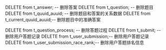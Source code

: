 

DELETE from t_answer; -- 删除答案
DELETE from t_question; -- 删除题目
DELETE from t_quuid_auuid; -- 删除题目和答案的关系数据
DELETE from t_current_quuid_auuid;-- 删除题目中的准确答案


DELETE from t_question_process; -- 删除答题过程
DELETE from t_submit;  -- 删除用户答题记录
DELETE from t_user_submission;-- 删除用户答题记录
DELETE from t_user_submission_race_rank;-- 删除用户答题排名信息